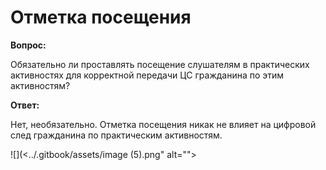 # Отметка посещения

**Вопрос:**

Обязательно ли проставлять посещение слушателям в практических активностях для корректной передачи ЦС гражданина по этим активностям?

**Ответ:**

Нет, необязательно. Отметка посещения никак не влияет на цифровой след гражданина по практическим активностям.

![](<../.gitbook/assets/image (5).png" alt=""><figcaption></figcaption></figure>
